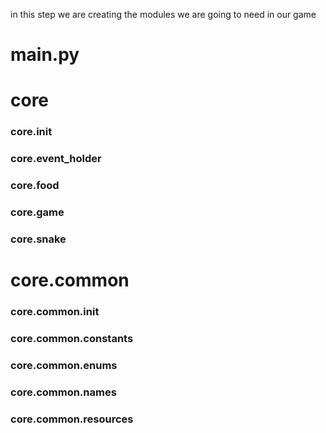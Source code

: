 
in this step we are creating the modules we are going to need in our game

# main.py

# core
### core.__init__
### core.event_holder
### core.food
### core.game
### core.snake

# core.common

### core.common.__init__
### core.common.constants
### core.common.enums
### core.common.names
### core.common.resources